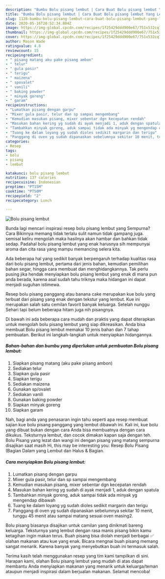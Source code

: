 ```yaml
---
description: "Bumbu Bolu pisang lembut | Cara Buat Bolu pisang lembut Yang Lezat"
title: "Bumbu Bolu pisang lembut | Cara Buat Bolu pisang lembut Yang Lezat"
slug: 1128-bumbu-bolu-pisang-lembut-cara-buat-bolu-pisang-lembut-yang-lezat
date: 2020-05-16T20:52:34.804Z
image: https://img-global.cpcdn.com/recipes/1f25429ddd900e67/751x532cq70/bolu-pisang-lembut-foto-resep-utama.jpg
thumbnail: https://img-global.cpcdn.com/recipes/1f25429ddd900e67/751x532cq70/bolu-pisang-lembut-foto-resep-utama.jpg
cover: https://img-global.cpcdn.com/recipes/1f25429ddd900e67/751x532cq70/bolu-pisang-lembut-foto-resep-utama.jpg
author: Mason Wade
ratingvalue: 4.8
reviewcount: 15
recipeingredient:
- " pisang matang aku pake pisang ambon"
- " telur"
- " gula pasir"
- " terigu"
- " maizena"
- " spovalet"
- " vanili"
- " baking powder"
- " minyak goreng"
- " garam"
recipeinstructions:
- "Lumatkan pisang dengan garpu"
- "Mixer gula pasir, telur dan sp sampai mengembang"
- "Kemudian masukan pisang, mixer sebentar dgn kecepatan rendah"
- "Masukan bahan kering yg sudah di ayak menjadi 1, aduk dengan spatula"
- "Tambahkan minyak goreng, aduk sampai tidak ada minyak yg mengendap dibawah"
- "Tuang ke dalam loyang yg sudah dioles sedikit margarin dan terigu"
- "Panggang di oven yg sudah dipanaskan sebelumnya sekitar 10 menit, tunggu 45 menit atau sampai matang sesuai oven masing2."
categories:
- Resep
tags:
- bolu
- pisang
- lembut

katakunci: bolu pisang lembut 
nutrition: 137 calories
recipecuisine: Indonesian
preptime: "PT15M"
cooktime: "PT50M"
recipeyield: "2"
recipecategory: Lunch

---
```



![Bolu pisang lembut](https://img-global.cpcdn.com/recipes/1f25429ddd900e67/751x532cq70/bolu-pisang-lembut-foto-resep-utama.jpg)

Bunda lagi mencari inspirasi resep bolu pisang lembut yang Sempurna? Cara Bikinnya memang tidak terlalu sulit namun tidak gampang juga. semisal keliru mengolah maka hasilnya akan hambar dan bahkan tidak sedap. Padahal bolu pisang lembut yang enak harusnya sih mempunyai aroma dan cita rasa yang mampu memancing selera kita.

Ada beberapa hal yang sedikit banyak berpengaruh terhadap kualitas rasa dari bolu pisang lembut, pertama dari jenis bahan, kemudian pemilihan bahan segar, hingga cara membuat dan menghidangkannya. Tak perlu pusing jika hendak menyiapkan bolu pisang lembut yang enak di mana pun anda berada, karena asal sudah tahu triknya maka hidangan ini dapat menjadi suguhan istimewa.

Resep bolu pisang panggang atau banana cake merupakan kue bolu yang terbuat dari pisang yang enak dengan tekstur yang lembut. Kue ini merupakan salah satu cemilan favorit banyak keluarga. Setelah nunggu Sehari tapi belum beberapa hitam juga nih pisangnya.


Di bawah ini ada beberapa cara mudah dan praktis yang dapat diterapkan untuk mengolah bolu pisang lembut yang siap dikreasikan. Anda bisa membuat Bolu pisang lembut memakai 10 jenis bahan dan 7 tahap pembuatan. Berikut ini langkah-langkah untuk menyiapkan hidangannya.

<!--inarticleads1-->

##### Bahan-bahan dan bumbu yang diperlukan untuk pembuatan Bolu pisang lembut:

1. Siapkan  pisang matang (aku pake pisang ambon)
1. Sediakan  telur
1. Siapkan  gula pasir
1. Siapkan  terigu
1. Sediakan  maizena
1. Gunakan  sp/ovalet
1. Sediakan  vanili
1. Gunakan  baking powder
1. Siapkan  minyak goreng
1. Siapkan  garam


Nah, bagi anda yang penasaran ingin tahu seperti apa resep membuat sajian kue bolu pisang panggang yang lembut dibawah ini. Kali ini, kue bolu yang dibuat bukan dengan cara Anda bisa membuatnya dengan cara dikukus. Teksturnya lembut, dan cocok dimakan kapan saja dengan teh. Bolu Pisang yang lezat dan wangi ini dengan pisang yang matang sempurna disajikan saat masih Hi, this may be interesting you: Resep Bolu Pisang (Bagian Dalam yang Lembut dan Halus &amp; Bagian. 

<!--inarticleads2-->

##### Cara menyiapkan Bolu pisang lembut:

1. Lumatkan pisang dengan garpu
1. Mixer gula pasir, telur dan sp sampai mengembang
1. Kemudian masukan pisang, mixer sebentar dgn kecepatan rendah
1. Masukan bahan kering yg sudah di ayak menjadi 1, aduk dengan spatula
1. Tambahkan minyak goreng, aduk sampai tidak ada minyak yg mengendap dibawah
1. Tuang ke dalam loyang yg sudah dioles sedikit margarin dan terigu
1. Panggang di oven yg sudah dipanaskan sebelumnya sekitar 10 menit, tunggu 45 menit atau sampai matang sesuai oven masing2.


Bolu pisang biasanya disajikan untuk camilan yang dinikmati bareng keluarga. Teksturnya yang lembut dengan rasa manis pisang bikin kamu ketagihan ingin makan terus. Buah pisang bisa diolah menjadi berbagai ✅ olahan makanan atau kue yang enak. Bicara mengnai buah pisang memang sangat menarik. Karena banyak yang menyebutkan buah ini termasuk salah. 

Terima kasih telah menggunakan resep yang tim kami tampilkan di sini. Harapan kami, olahan Bolu pisang lembut yang mudah di atas dapat membantu Anda menyiapkan makanan yang menarik untuk keluarga/teman ataupun menjadi inspirasi dalam berjualan makanan. Selamat mencoba!
